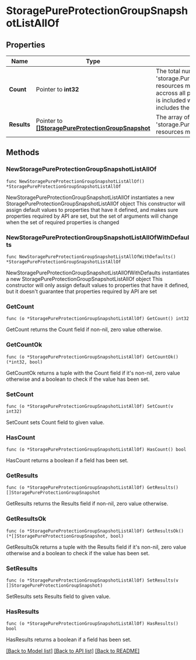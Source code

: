 # StoragePureProtectionGroupSnapshotListAllOf

## Properties

Name | Type | Description | Notes
------------ | ------------- | ------------- | -------------
**Count** | Pointer to **int32** | The total number of &#39;storage.PureProtectionGroupSnapshot&#39; resources matching the request, accross all pages. The &#39;Count&#39; attribute is included when the HTTP GET request includes the &#39;$inlinecount&#39; parameter. | [optional] 
**Results** | Pointer to [**[]StoragePureProtectionGroupSnapshot**](storage.PureProtectionGroupSnapshot.md) | The array of &#39;storage.PureProtectionGroupSnapshot&#39; resources matching the request. | [optional] 

## Methods

### NewStoragePureProtectionGroupSnapshotListAllOf

`func NewStoragePureProtectionGroupSnapshotListAllOf() *StoragePureProtectionGroupSnapshotListAllOf`

NewStoragePureProtectionGroupSnapshotListAllOf instantiates a new StoragePureProtectionGroupSnapshotListAllOf object
This constructor will assign default values to properties that have it defined,
and makes sure properties required by API are set, but the set of arguments
will change when the set of required properties is changed

### NewStoragePureProtectionGroupSnapshotListAllOfWithDefaults

`func NewStoragePureProtectionGroupSnapshotListAllOfWithDefaults() *StoragePureProtectionGroupSnapshotListAllOf`

NewStoragePureProtectionGroupSnapshotListAllOfWithDefaults instantiates a new StoragePureProtectionGroupSnapshotListAllOf object
This constructor will only assign default values to properties that have it defined,
but it doesn't guarantee that properties required by API are set

### GetCount

`func (o *StoragePureProtectionGroupSnapshotListAllOf) GetCount() int32`

GetCount returns the Count field if non-nil, zero value otherwise.

### GetCountOk

`func (o *StoragePureProtectionGroupSnapshotListAllOf) GetCountOk() (*int32, bool)`

GetCountOk returns a tuple with the Count field if it's non-nil, zero value otherwise
and a boolean to check if the value has been set.

### SetCount

`func (o *StoragePureProtectionGroupSnapshotListAllOf) SetCount(v int32)`

SetCount sets Count field to given value.

### HasCount

`func (o *StoragePureProtectionGroupSnapshotListAllOf) HasCount() bool`

HasCount returns a boolean if a field has been set.

### GetResults

`func (o *StoragePureProtectionGroupSnapshotListAllOf) GetResults() []StoragePureProtectionGroupSnapshot`

GetResults returns the Results field if non-nil, zero value otherwise.

### GetResultsOk

`func (o *StoragePureProtectionGroupSnapshotListAllOf) GetResultsOk() (*[]StoragePureProtectionGroupSnapshot, bool)`

GetResultsOk returns a tuple with the Results field if it's non-nil, zero value otherwise
and a boolean to check if the value has been set.

### SetResults

`func (o *StoragePureProtectionGroupSnapshotListAllOf) SetResults(v []StoragePureProtectionGroupSnapshot)`

SetResults sets Results field to given value.

### HasResults

`func (o *StoragePureProtectionGroupSnapshotListAllOf) HasResults() bool`

HasResults returns a boolean if a field has been set.


[[Back to Model list]](../README.md#documentation-for-models) [[Back to API list]](../README.md#documentation-for-api-endpoints) [[Back to README]](../README.md)


